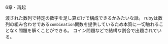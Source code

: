 6章・再起

渡された数列で特定の数字を足し算だけで構成できるかみたいな話。
rubyは数列の組み合わせである`combination`関数を提供しているため本質に一切触れることなく問題を解くことができる。
コイン問題などで結構な割合で出題されている。
